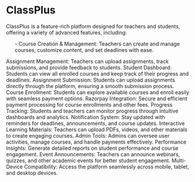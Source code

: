 # ClassPlus

ClassPlus is a feature-rich platform designed for teachers and students, offering a variety of advanced features, including:

<ul>- Course Creation & Management: Teachers can create and manage courses, customize content, and set deadlines with ease.</ul>
Assignment Management: Teachers can upload assignments, track submissions, and provide feedback to students.
Student Dashboard: Students can view all enrolled courses and keep track of their progress and deadlines.
Assignment Submission: Students can upload assignments directly through the platform, ensuring a smooth submission process.
Course Enrollment: Students can explore available courses and enroll easily with seamless payment options.
Razorpay Integration: Secure and efficient payment processing for course enrollments and other fees.
Progress Tracking: Students and teachers can monitor progress through intuitive dashboards and analytics.
Notification System: Stay updated with reminders for deadlines, announcements, and course updates.
Interactive Learning Materials: Teachers can upload PDFs, videos, and other materials to create engaging courses.
Admin Tools: Admins can oversee user activities, manage courses, and handle payments effectively.
Performance Insights: Generate detailed reports on student performance and course engagement.
Event Announcements: Teachers can announce webinars, quizzes, and other academic events for better student engagement.
Multi-Device Compatibility: Access the platform seamlessly across mobile, tablet, and desktop devices.
